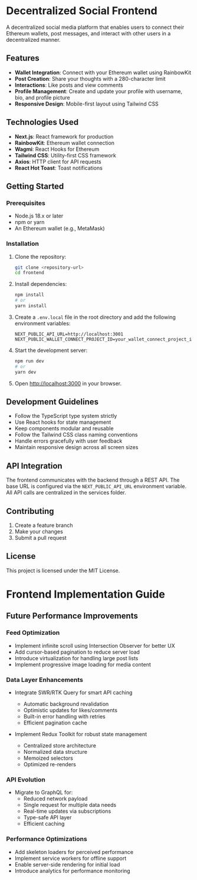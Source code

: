 # Decentralized Social Frontend

A decentralized social media platform that enables users to connect their Ethereum wallets, post messages, and interact with other users in a decentralized manner.

## Features

- **Wallet Integration**: Connect with your Ethereum wallet using RainbowKit
- **Post Creation**: Share your thoughts with a 280-character limit
- **Interactions**: Like posts and view comments
- **Profile Management**: Create and update your profile with username, bio, and profile picture
- **Responsive Design**: Mobile-first layout using Tailwind CSS

## Technologies Used

- **Next.js**: React framework for production
- **RainbowKit**: Ethereum wallet connection
- **Wagmi**: React Hooks for Ethereum
- **Tailwind CSS**: Utility-first CSS framework
- **Axios**: HTTP client for API requests
- **React Hot Toast**: Toast notifications

## Getting Started

### Prerequisites

- Node.js 18.x or later
- npm or yarn
- An Ethereum wallet (e.g., MetaMask)

### Installation

1. Clone the repository:
   ```bash
   git clone <repository-url>
   cd frontend
   ```

2. Install dependencies:
   ```bash
   npm install
   # or
   yarn install
   ```

3. Create a `.env.local` file in the root directory and add the following environment variables:
   ```
   NEXT_PUBLIC_API_URL=http://localhost:3001
   NEXT_PUBLIC_WALLET_CONNECT_PROJECT_ID=your_wallet_connect_project_id
   ```

4. Start the development server:
   ```bash
   npm run dev
   # or
   yarn dev
   ```

5. Open [http://localhost:3000](http://localhost:3000) in your browser.



## Development Guidelines

- Follow the TypeScript type system strictly
- Use React hooks for state management
- Keep components modular and reusable
- Follow the Tailwind CSS class naming conventions
- Handle errors gracefully with user feedback
- Maintain responsive design across all screen sizes

## API Integration

The frontend communicates with the backend through a REST API. The base URL is configured via the `NEXT_PUBLIC_API_URL` environment variable. All API calls are centralized in the services folder.

## Contributing

1. Create a feature branch
2. Make your changes
3. Submit a pull request

## License

This project is licensed under the MIT License.

# Frontend Implementation Guide

## Future Performance Improvements

### Feed Optimization
- Implement infinite scroll using Intersection Observer for better UX
- Add cursor-based pagination to reduce server load
- Introduce virtualization for handling large post lists
- Implement progressive image loading for media content

### Data Layer Enhancements
- Integrate SWR/RTK Query for smart API caching
  - Automatic background revalidation
  - Optimistic updates for likes/comments
  - Built-in error handling with retries
  - Efficient pagination cache

- Implement Redux Toolkit for robust state management
  - Centralized store architecture
  - Normalized data structure
  - Memoized selectors
  - Optimized re-renders

### API Evolution
- Migrate to GraphQL for:
  - Reduced network payload
  - Single request for multiple data needs
  - Real-time updates via subscriptions
  - Type-safe API layer
  - Efficient caching

### Performance Optimizations
- Add skeleton loaders for perceived performance
- Implement service workers for offline support
- Enable server-side rendering for initial load
- Introduce analytics for performance monitoring
